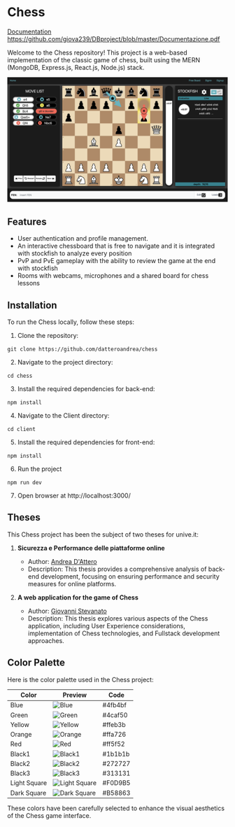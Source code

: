 # Chess

[Documentation](https://github.com/datteroandrea/chess/blob/master/Tesi%20di%20Laurea.pdf)
https://github.com/giova239/DBproject/blob/master/Documentazione.pdf

Welcome to the Chess repository! This project is a web-based implementation of the classic game of chess, built using the MERN (MongoDB, Express.js, React.js, Node.js) stack.

![alt text](https://github.com/datteroandrea/chess/blob/master/screenshot.png?raw=true)

## Features

- User authentication and profile management.
- An interactive chessboard that is free to navigate and it is integrated with stockfish to analyze every position
- PvP and PvE gameplay with the ability to review the game at the end with stockfish
- Rooms with webcams, microphones and a shared board for chess lessons

## Installation

To run the Chess locally, follow these steps:

1. Clone the repository:
```
git clone https://github.com/datteroandrea/chess
```
2. Navigate to the project directory:
```
cd chess
```
3. Install the required dependencies for back-end:
```
npm install
```
4. Navigate to the Client directory:
```
cd client
```
5. Install the required dependencies for front-end:
```
npm install
```
6. Run the project
```
npm run dev
```
7. Open browser at http://localhost:3000/

## Theses

This Chess project has been the subject of two theses for unive.it:

1. **Sicurezza e Performance delle piattaforme online**
   - Author: [Andrea D'Attero](https://github.com/datteroandrea)
   - Description: This thesis provides a comprehensive analysis of back-end development, focusing on ensuring performance and security measures for online platforms.

2. **A web application for the game of Chess**
   - Author: [Giovanni Stevanato](https://github.com/giova239)
   - Description: This thesis explores various aspects of the Chess application, including User Experience considerations, implementation of Chess technologies, and Fullstack development approaches.

## Color Palette

Here is the color palette used in the Chess project:

| Color       | Preview                            | Code     |
|-------------|------------------------------------|----------|
| Blue        | ![Blue](https://via.placeholder.com/100x20/4fb4bf?text=)     | #4fb4bf  |
| Green       | ![Green](https://via.placeholder.com/100x20/4caf50?text=)    | #4caf50  |
| Yellow      | ![Yellow](https://via.placeholder.com/100x20/ffeb3b?text=)   | #ffeb3b  |
| Orange      | ![Orange](https://via.placeholder.com/100x20/ffa726?text=)   | #ffa726  |
| Red         | ![Red](https://via.placeholder.com/100x20/ff5f52?text=)      | #ff5f52  |
| Black1      | ![Black1](https://via.placeholder.com/100x20/1b1b1b?text=)   | #1b1b1b  |
| Black2      | ![Black2](https://via.placeholder.com/100x20/272727?text=)   | #272727  |
| Black3      | ![Black3](https://via.placeholder.com/100x20/313131?text=)   | #313131  |
| Light Square | ![Light Square](https://via.placeholder.com/100x20/F0D9B5?text=) | #F0D9B5  |
| Dark Square  | ![Dark Square](https://via.placeholder.com/100x20/B58863?text=)  | #B58863  |

These colors have been carefully selected to enhance the visual aesthetics of the Chess game interface.

